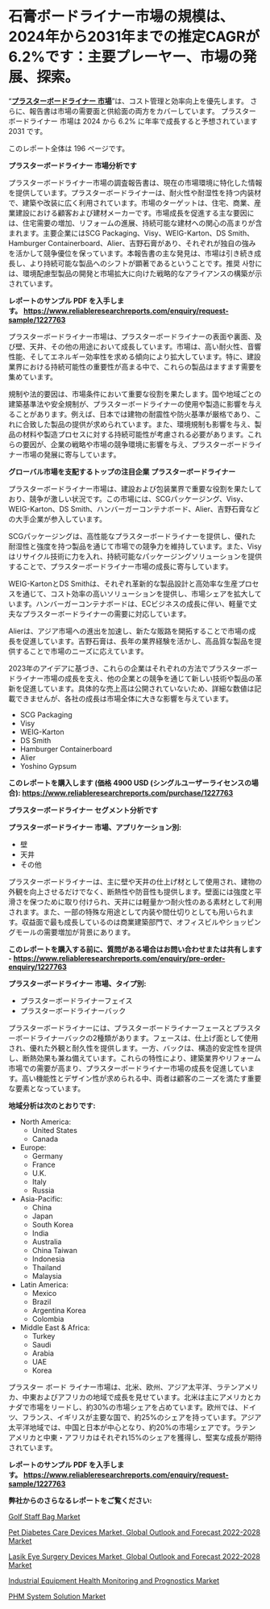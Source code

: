 <p><h1>石膏ボードライナー市場の規模は、2024年から2031年までの推定CAGRが6.2%です：主要プレーヤー、市場の発展、探索。</h1></p><p>&ldquo;<strong><a href="https://www.reliableresearchreports.com/plasterboard-liner-r1227763?utm_campaign=110&utm_medium=9&utm_source=Github&utm_content=ia&utm_term=04122024&utm_id=plasterboard-liner">プラスターボードライナー 市場</a></strong>&rdquo;は、コスト管理と効率向上を優先します。 さらに、報告書は市場の需要面と供給面の両方をカバーしています。 プラスターボードライナー 市場は 2024 から 6.2% に年率で成長すると予想されています2031 です。</p>
<p>このレポート全体は 196 ページです。</p>
<p><strong>プラスターボードライナー 市場分析です</strong></p>
<p><p>プラスターボードライナー市場の調査報告書は、現在の市場環境に特化した情報を提供しています。プラスターボードライナーは、耐火性や耐湿性を持つ内装材で、建築や改装に広く利用されています。市場のターゲットは、住宅、商業、産業建設における顧客および建材メーカーです。市場成長を促進する主な要因には、住宅需要の増加、リフォームの進展、持続可能な建材への関心の高まりが含まれます。主要企業にはSCG Packaging、Visy、WEIG-Karton、DS Smith、Hamburger Containerboard、Alier、吉野石膏があり、それぞれが独自の強みを活かして競争優位を保っています。本報告書の主な発見は、市場は引き続き成長し、より持続可能な製品へのシフトが顕著であるということです。推奨 사항には、環境配慮型製品の開発と市場拡大に向けた戦略的なアライアンスの構築が示されています。</p></p>
<p><strong>レポートのサンプル PDF を入手します。&nbsp;<a href="https://www.reliableresearchreports.com/enquiry/request-sample/1227763?utm_campaign=110&utm_medium=9&utm_source=Github&utm_content=ia&utm_term=04122024&utm_id=plasterboard-liner">https://www.reliableresearchreports.com/enquiry/request-sample/1227763</a></strong></p>
<p><p>プラスターボードライナー市場は、プラスターボードライナーの表面や裏面、及び壁、天井、その他の用途において成長しています。市場は、高い耐火性、音響性能、そしてエネルギー効率性を求める傾向により拡大しています。特に、建設業界における持続可能性の重要性が高まる中で、これらの製品はますます需要を集めています。</p><p>規制や法的要因は、市場条件において重要な役割を果たします。国や地域ごとの建築基準法や安全規制が、プラスターボードライナーの使用や製造に影響を与えることがあります。例えば、日本では建物の耐震性や防火基準が厳格であり、これに合致した製品の提供が求められています。また、環境規制も影響を与え、製品の材料や製造プロセスに対する持続可能性が考慮される必要があります。これらの要因が、企業の戦略や市場の競争環境に影響を与え、プラスターボードライナー市場の発展に寄与しています。</p></p>
<p><strong>グローバル市場を支配するトップの注目企業 プラスターボードライナー</strong></p>
<p><p>プラスターボードライナー市場は、建設および包装業界で重要な役割を果たしており、競争が激しい状況です。この市場には、SCGパッケージング、Visy、WEIG-Karton、DS Smith、ハンバーガーコンテナボード、Alier、吉野石膏などの大手企業が参入しています。</p><p>SCGパッケージングは、高性能なプラスターボードライナーを提供し、優れた耐湿性と強度を持つ製品を通じて市場での競争力を維持しています。また、Visyはリサイクル技術に力を入れ、持続可能なパッケージングソリューションを提供することで、プラスターボードライナー市場の成長に寄与しています。</p><p>WEIG-KartonとDS Smithは、それぞれ革新的な製品設計と高効率な生産プロセスを通じて、コスト効率の高いソリューションを提供し、市場シェアを拡大しています。ハンバーガーコンテナボードは、ECビジネスの成長に伴い、軽量で丈夫なプラスターボードライナーの需要に対応しています。</p><p>Alierは、アジア市場への進出を加速し、新たな販路を開拓することで市場の成長を促進しています。吉野石膏は、長年の業界経験を活かし、高品質な製品を提供することで市場のニーズに応えています。</p><p>2023年のアイデアに基づき、これらの企業はそれぞれの方法でプラスターボードライナー市場の成長を支え、他の企業との競争を通じて新しい技術や製品の革新を促進しています。具体的な売上高は公開されていないため、詳細な数値は記載できませんが、各社の成長は市場全体に大きな影響を与えています。</p></p>
<p><ul><li>SCG Packaging</li><li>Visy</li><li>WEIG-Karton</li><li>DS Smith</li><li>Hamburger Containerboard</li><li>Alier</li><li>Yoshino Gypsum</li></ul></p>
<p><strong>このレポートを購入します (価格 4900 USD (シングルユーザーライセンスの場合):&nbsp;<a href="https://www.reliableresearchreports.com/purchase/1227763?utm_campaign=110&utm_medium=9&utm_source=Github&utm_content=ia&utm_term=04122024&utm_id=plasterboard-liner">https://www.reliableresearchreports.com/purchase/1227763</a></strong></p>
<p><strong>プラスターボードライナー セグメント分析です</strong></p>
<p><strong>プラスターボードライナー 市場、アプリケーション別:</strong></p>
<p><ul><li>壁</li><li>天井</li><li>その他</li></ul></p>
<p><p>プラスターボードライナーは、主に壁や天井の仕上げ材として使用され、建物の外観を向上させるだけでなく、断熱性や防音性も提供します。壁面には強度と平滑さを保つために取り付けられ、天井には軽量かつ耐火性のある素材として利用されます。また、一部の特殊な用途として内装や間仕切りとしても用いられます。収益面で最も成長しているのは商業建築部門で、オフィスビルやショッピングモールの需要増加が背景にあります。</p></p>
<p><strong>このレポートを購入する前に、質問がある場合はお問い合わせまたは共有します - <a href="https://www.reliableresearchreports.com/enquiry/pre-order-enquiry/1227763?utm_campaign=110&utm_medium=9&utm_source=Github&utm_content=ia&utm_term=04122024&utm_id=plasterboard-liner">https://www.reliableresearchreports.com/enquiry/pre-order-enquiry/1227763</a></strong></p>
<p><strong>プラスターボードライナー 市場、タイプ別:</strong></p>
<p><ul><li>プラスターボードライナーフェイス</li><li>プラスターボードライナーバック</li></ul></p>
<p><p>プラスターボードライナーには、プラスターボードライナーフェースとプラスターボードライナーバックの2種類があります。フェースは、仕上げ面として使用され、優れた外観と耐久性を提供します。一方、バックは、構造的安定性を提供し、断熱効果も兼ね備えています。これらの特性により、建築業界やリフォーム市場での需要が高まり、プラスターボードライナー市場の成長を促進しています。高い機能性とデザイン性が求められる中、両者は顧客のニーズを満たす重要な要素となっています。</p></p>
<p><strong>地域分析は次のとおりです:</strong></p>
<p><ul>
    <li>
        North America:
        <ul>
            <li>United States</li>
            <li>Canada</li>
        </ul>
    </li>
    <li>
        Europe:
        <ul>
            <li>Germany</li>
            <li>France</li>
            <li>U.K.</li>
            <li>Italy</li>
            <li>Russia</li>
        </ul>
    </li>
    <li>
        Asia-Pacific:
        <ul>
            <li>China</li>
            <li>Japan</li>
            <li>South Korea</li>
            <li>India</li>
            <li>Australia</li>
            <li>China Taiwan</li>
            <li>Indonesia</li>
            <li>Thailand</li>
            <li>Malaysia</li>
        </ul>
    </li>
    <li>
        Latin America:
        <ul>
            <li>Mexico</li>
            <li>Brazil</li>
            <li>Argentina Korea</li>
            <li>Colombia</li>
        </ul>
    </li>
    <li>
        Middle East & Africa:
        <ul>
            <li>Turkey</li>
            <li>Saudi</li>
            <li>Arabia</li>
            <li>UAE</li>
            <li>Korea</li>
        </ul>
    </li>
    </ul></p>
<p><p>プラスター ボード ライナー市場は、北米、欧州、アジア太平洋、ラテンアメリカ、中東およびアフリカの地域で成長を見せています。北米は主にアメリカとカナダで市場をリードし、約30%の市場シェアを占めています。欧州では、ドイツ、フランス、イギリスが主要な国で、約25%のシェアを持っています。アジア太平洋地域では、中国と日本が中心となり、約20%の市場シェアです。ラテンアメリカと中東・アフリカはそれぞれ15%のシェアを獲得し、堅実な成長が期待されています。</p></p>
<p><strong>レポートのサンプル PDF を入手します。&nbsp;<a href="https://www.reliableresearchreports.com/enquiry/request-sample/1227763?utm_campaign=110&utm_medium=9&utm_source=Github&utm_content=ia&utm_term=04122024&utm_id=plasterboard-liner">https://www.reliableresearchreports.com/enquiry/request-sample/1227763</a></strong></p>
<p><strong>弊社からのさらなるレポートをご覧ください:</strong></p>
<p><p><a href="https://www.linkedin.com/pulse/golf-staff-bag-market-size-growth-trends-statistics-jcjyc?utm_campaign=110&utm_medium=9&utm_source=Github&utm_content=ia&utm_term=04122024&utm_id=plasterboard-liner">Golf Staff Bag Market</a></p><p><a href="https://github.com/mauripalmi/Market-Research-Report-List-5/blob/main/pet-diabetes-care-devices-market-global-outlook-and-forecast-2022-2028-market.md?utm_campaign=110&utm_medium=9&utm_source=Github&utm_content=ia&utm_term=04122024&utm_id=plasterboard-liner">Pet Diabetes Care Devices Market, Global Outlook and Forecast 2022-2028 Market</a></p><p><a href="https://github.com/gulaimolin/Market-Research-Report-List-6/blob/main/lasik-eye-surgery-devices-market-global-outlook-and-forecast-2022-2028-market.md?utm_campaign=110&utm_medium=9&utm_source=Github&utm_content=ia&utm_term=04122024&utm_id=plasterboard-liner">Lasik Eye Surgery Devices Market, Global Outlook and Forecast 2022-2028 Market</a></p><p><a href="https://issuu.com/reportprime-2/docs/industrial-equipment-health-monitoring-and-prognos?utm_campaign=110&utm_medium=9&utm_source=Github&utm_content=ia&utm_term=04122024&utm_id=plasterboard-liner">Industrial Equipment Health Monitoring and Prognostics Market</a></p><p><a href="https://issuu.com/reportprime-2/docs/phm-system-solution-market-size-2030.pptx?utm_campaign=110&utm_medium=9&utm_source=Github&utm_content=ia&utm_term=04122024&utm_id=plasterboard-liner">PHM System Solution Market</a></p></p>
